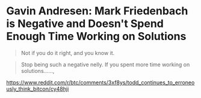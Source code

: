 # Gavin Andresen: Mark Friedenbach is Negative and Doesn't Spend Enough Time Working on Solutions

> Not if you do it right, and you know it.

> Stop being such a negative nelly. If you spent more time working on solutions......,

https://www.reddit.com/r/btc/comments/3xf8ys/todd_continues_to_erroneously_think_bitcon/cy48hji
